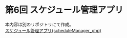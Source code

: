# 第6回 スケジュール管理アプリ

本内容は別のリポジトリにて作成。  
[スケジュール管理アプリ(scheduleManager_php)](https://github.com/hyouhyan/scheduleManager_php)